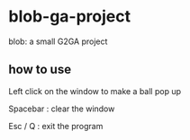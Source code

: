 # blob-ga-project
blob: a small G2GA project

## how to use
Left click on the window to make a ball pop up

Spacebar : clear the window

Esc / Q : exit the program
